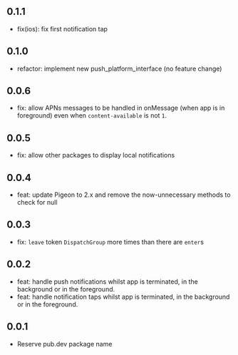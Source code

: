 ## 0.1.1

- fix(ios): fix first notification tap

## 0.1.0

- refactor: implement new push_platform_interface (no feature change)

## 0.0.6

- fix: allow APNs messages to be handled in onMessage (when app is in foreground) even when `content-available` is not `1`.

## 0.0.5

- fix: allow other packages to display local notifications

## 0.0.4

- feat: update Pigeon to 2.x and remove the now-unnecessary methods to check for null

## 0.0.3

- fix: `leave` token `DispatchGroup` more times than there are `enter`s

## 0.0.2

- feat: handle push notifications whilst app is terminated, in the background or in the foreground.
- feat: handle notification taps whilst app is terminated, in the background or in the foreground.

## 0.0.1

- Reserve pub.dev package name